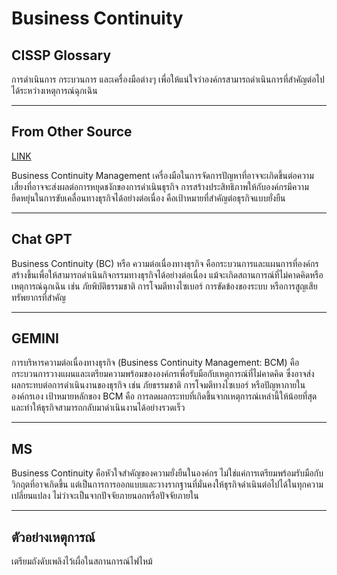 # Business Continuity

## CISSP Glossary
การดำเนินการ กระบวนการ และเครื่องมือต่างๆ เพื่อให้แน่ใจว่าองค์กรสามารถดำเนินการที่สำคัญต่อไปได้ระหว่างเหตุการณ์ฉุกเฉิน

---

## From Other Source
[LINK](https://www.techtalkthai.com/business-continuity-and-disaster-recovery-by-netapp/)

Business Continuity Management เครื่องมือในการจัดการปัญหาที่อาจจะเกิดขึ้นต่อความเสี่ยงที่อาจจะส่งผลต่อการหยุดชงักของการดำเนินธุรกิจ การสร้างประสิทธิภาพให้กับองค์กรมีความยืดหยุ่นในการขับเคลื่อนทางธุรกิจได้อย่างต่อเนื่อง คือเป้าหมายที่สำคัญต่อธุรกิจแบบยั่งยืน

---

## Chat GPT
Business Continuity (BC) หรือ ความต่อเนื่องทางธุรกิจ คือกระบวนการและแผนการที่องค์กรสร้างขึ้นเพื่อให้สามารถดำเนินกิจกรรมทางธุรกิจได้อย่างต่อเนื่อง แม้จะเกิดสถานการณ์ที่ไม่คาดคิดหรือเหตุการณ์ฉุกเฉิน เช่น ภัยพิบัติธรรมชาติ การโจมตีทางไซเบอร์ การขัดข้องของระบบ หรือการสูญเสียทรัพยากรที่สำคัญ

---

## GEMINI
การบริหารความต่อเนื่องทางธุรกิจ (Business Continuity Management: BCM) คือ กระบวนการวางแผนและเตรียมความพร้อมขององค์กรเพื่อรับมือกับเหตุการณ์ที่ไม่คาดคิด ซึ่งอาจส่งผลกระทบต่อการดำเนินงานของธุรกิจ เช่น ภัยธรรมชาติ การโจมตีทางไซเบอร์ หรือปัญหาภายในองค์กรเอง เป้าหมายหลักของ BCM คือ การลดผลกระทบที่เกิดขึ้นจากเหตุการณ์เหล่านี้ให้น้อยที่สุด และทำให้ธุรกิจสามารถกลับมาดำเนินงานได้อย่างรวดเร็ว

---

## MS
Business Continuity คือหัวใจสำคัญของความยั่งยืนในองค์กร ไม่ใช่แค่การเตรียมพร้อมรับมือกับวิกฤตที่อาจเกิดขึ้น แต่เป็นการการออกแบบและวางรากฐานที่มั่นคงให้ธุรกิจดำเนินต่อไปได้ในทุกความเปลี่ยนแปลง ไม่ว่าจะเป็นจากปัจจัยภายนอกหรือปัจจัยภายใน

---

## ตัวอย่างเหตุการณ์
เตรียมถังดับเพลิงไว้เผื่อในสถานการณ์ไฟไหม้

